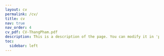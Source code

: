 ```yaml
---
layout: cv
permalink: /cv/
title: cv
nav: true
nav_order: 4
cv_pdf: CV-ThangPham.pdf
description: This is a description of the page. You can modify it in 'pages/_cv.md'. You can also change or remove the top pdf download button.
toc:
  sidebar: left
---
```

